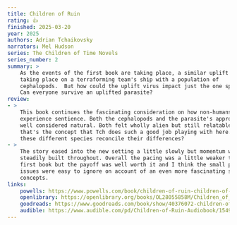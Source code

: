 ```yaml
---
title: Children of Ruin
rating: 👍
finished: 2025-03-20
year: 2025
authors: Adrian Tchaikovsky
narrators: Mel Hudson
series: The Children of Time Novels
series_number: 2
summary: >
    As the events of the first book are taking place, a similar uplift is
    taking place on a terraforming team's ship with a population of
    cephalopods.  But how could the uplift virus impact just the one species?
    Can everyone survive an uplifted parasite?
review:
- >
    This book continues the fascinating consideration on how non-humans might
    experience sentience. Both the cephalopods and the parasite's approach felt
    well considered natural. Both felt wholly alien but still relatable. And
    that's the concept that Tch does such a good job playing with here. How can
    these different species reconcile their differences?
- >
    The story eased into the new setting a little slowly but momentum was
    steadily built throughout. Overall the pacing was a little weaker than the
    first book but the payoff was well worth it and I think the small pacing
    issues were easy to ignore on account of an even more fascinating set of
    concepts.
links:
    powells: https://www.powells.com/book/children-of-ruin-children-of-time-02-9780316452533
    openlibrary: https://openlibrary.org/books/OL28055858M/Children_of_Ruin
    goodreads: https://www.goodreads.com/book/show/40376072-children-of-ruin
    audible: https://www.audible.com/pd/Children-of-Ruin-Audiobook/1549119788
---
```

